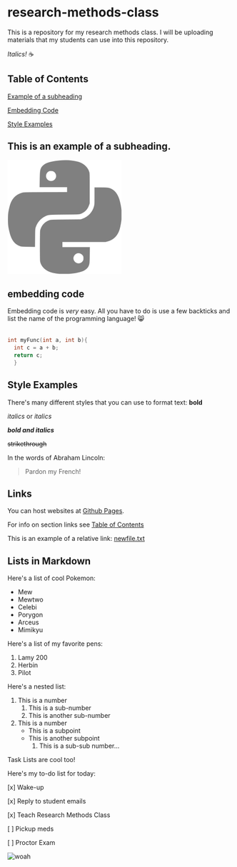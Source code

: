 # research-methods-class
This is a repository for my research methods class. 
I will be uploading materials that my students can use 
into this repository. 

_Italics!_
:coffee:

## Table of Contents

[Example of a subheading](#this-is-an-example-of-a-subheading)

[Embedding Code](#embedding-code)

[Style Examples](#style-examples)

## This is an example of a subheading. 
![Alt Text](img/python.png)

## embedding code

Embedding code is _very_ easy. All you have to do 
is use a few backticks and list the name of the programming language! 😸

```cpp

int myFunc(int a, int b){
  int c = a + b; 
  return c;
  }  
```

## Style Examples

There's many different styles that you can use to format text:
**bold**

_italics_ or *italics*

*__bold and italics__*

~~strikethrough~~

In the words of Abraham Lincoln:

> Pardon my French!

## Links

You can host websites at [Github Pages](https://pages.github.com/).

For info on section links see [Table of Contents](#table-of-contents)

This is an example of a relative link: [newfile.txt](newfile.txt)

## Lists in Markdown

Here's a list of cool Pokemon:

- Mew
- Mewtwo
- Celebi
- Porygon
- Arceus
- Mimikyu

Here's a list of my favorite pens:

1. Lamy 200
2. Herbin
3. Pilot

Here's a nested list:

1. This is a number
   1. This is a sub-number
   2. This is another sub-number
2. This is a number
   - This is a subpoint
   - This is another subpoint
     1. This is a sub-sub number...

Task Lists are cool too!

Here's my to-do list for today:

[x] Wake-up

[x] Reply to student emails

[x] Teach Research Methods Class

[ ] Pickup meds

[ ] Proctor Exam

![woah](/home/trevor/research-methods-class/img/A2kybi2.gif)

